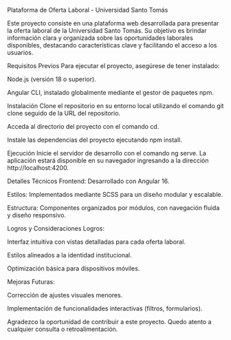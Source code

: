 Plataforma de Oferta Laboral - Universidad Santo Tomás

Este proyecto consiste en una plataforma web desarrollada para presentar la oferta laboral de la Universidad Santo Tomás. Su objetivo es brindar información clara y organizada sobre las oportunidades laborales disponibles, destacando características clave y facilitando el acceso a los usuarios.

Requisitos Previos
Para ejecutar el proyecto, asegúrese de tener instalado:

Node.js (versión 18 o superior).

Angular CLI, instalado globalmente mediante el gestor de paquetes npm.

Instalación
Clone el repositorio en su entorno local utilizando el comando git clone seguido de la URL del repositorio.

Acceda al directorio del proyecto con el comando cd.

Instale las dependencias del proyecto ejecutando npm install.

Ejecución
Inicie el servidor de desarrollo con el comando ng serve. La aplicación estará disponible en su navegador ingresando a la dirección http://localhost:4200.

Detalles Técnicos
Frontend: Desarrollado con Angular 16.

Estilos: Implementados mediante SCSS para un diseño modular y escalable.

Estructura: Componentes organizados por módulos, con navegación fluida y diseño responsivo.

Logros y Consideraciones
Logros:

Interfaz intuitiva con vistas detalladas para cada oferta laboral.

Estilos alineados a la identidad institucional.

Optimización básica para dispositivos móviles.

Mejoras Futuras:

Corrección de ajustes visuales menores.

Implementación de funcionalidades interactivas (filtros, formularios).

Agradezco la oportunidad de contribuir a este proyecto. Quedo atento a cualquier consulta o retroalimentación.